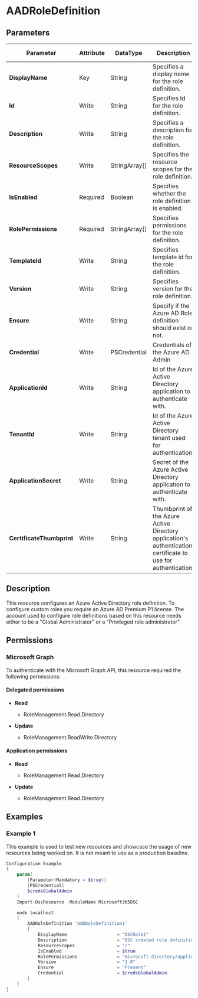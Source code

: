 ﻿# AADRoleDefinition

## Parameters

| Parameter | Attribute | DataType | Description | Allowed Values |
| --- | --- | --- | --- | --- |
| **DisplayName** | Key | String | Specifies a display name for the role definition. | |
| **Id** | Write | String | Specifies Id for the role definition. | |
| **Description** | Write | String | Specifies a description for the role definition. | |
| **ResourceScopes** | Write | StringArray[] | Specifies the resource scopes for the role definition. | |
| **IsEnabled** | Required | Boolean | Specifies whether the role definition is enabled. | |
| **RolePermissions** | Required | StringArray[] | Specifies permissions for the role definition. | |
| **TemplateId** | Write | String | Specifies template id for the role definition. | |
| **Version** | Write | String | Specifies version for the role definition. | |
| **Ensure** | Write | String | Specify if the Azure AD Role definition should exist or not. | `Present`, `Absent` |
| **Credential** | Write | PSCredential | Credentials of the Azure AD Admin | |
| **ApplicationId** | Write | String | Id of the Azure Active Directory application to authenticate with. | |
| **TenantId** | Write | String | Id of the Azure Active Directory tenant used for authentication. | |
| **ApplicationSecret** | Write | String | Secret of the Azure Active Directory application to authenticate with. | |
| **CertificateThumbprint** | Write | String | Thumbprint of the Azure Active Directory application's authentication certificate to use for authentication. | |

## Description

This resource configures an Azure Active Directory role definition.
To configure custom roles you require an Azure AD Premium P1 license.
The account used to configure role definitions based on this resource needs either to be a
"Global Administrator" or a "Privileged role administrator".

## Permissions

### Microsoft Graph

To authenticate with the Microsoft Graph API, this resource required the following permissions:

#### Delegated permissions

- **Read**

    - RoleManagement.Read.Directory

- **Update**

    - RoleManagement.ReadWrite.Directory

#### Application permissions

- **Read**

    - RoleManagement.Read.Directory

- **Update**

    - RoleManagement.Read.Directory

## Examples

### Example 1

This example is used to test new resources and showcase the usage of new resources being worked on.
It is not meant to use as a production baseline.

```powershell
Configuration Example
{
    param(
        [Parameter(Mandatory = $true)]
        [PSCredential]
        $credsGlobalAdmin
    )
    Import-DscResource -ModuleName Microsoft365DSC

    node localhost
    {
        AADRoleDefinition 'AADRoleDefinition1'
        {
            DisplayName                   = "DSCRole1"
            Description                   = "DSC created role definition"
            ResourceScopes                = "/"
            IsEnabled                     = $true
            RolePermissions               = "microsoft.directory/applicationPolicies/allProperties/read","microsoft.directory/applicationPolicies/allProperties/update","microsoft.directory/applicationPolicies/basic/update"
            Version                       = "1.0"
            Ensure                        = "Present"
            Credential                    = $credsGlobalAdmin
        }
    }
}
```

